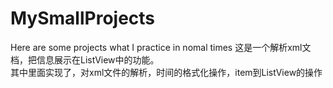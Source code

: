 # MySmallProjects
Here are some projects what I practice in nomal times
这是一个解析xml文档，把信息展示在ListView中的功能。  
其中里面实现了，对xml文件的解析，时间的格式化操作，item到ListView的操作
